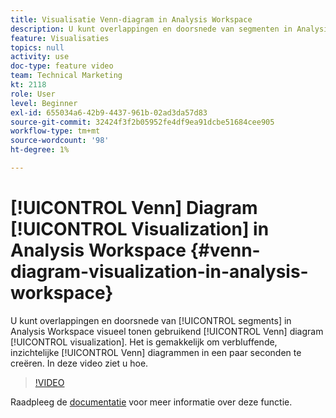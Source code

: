 ```yaml
---
title: Visualisatie Venn-diagram in Analysis Workspace
description: U kunt overlappingen en doorsnede van segmenten in Analysis Workspace visueel weergeven met behulp van het Venn-diagram visualisatie. Het is eenvoudig om binnen enkele seconden verbluffende, inzichtelijke Venn-diagrammen te maken. In deze video ziet u hoe.
feature: Visualisaties
topics: null
activity: use
doc-type: feature video
team: Technical Marketing
kt: 2118
role: User
level: Beginner
exl-id: 655034a6-42b9-4437-961b-02ad3da57d83
source-git-commit: 32424f3f2b05952fe4df9ea91dcbe51684cee905
workflow-type: tm+mt
source-wordcount: '98'
ht-degree: 1%

---
```


# [!UICONTROL Venn] Diagram  [!UICONTROL Visualization] in Analysis Workspace {#venn-diagram-visualization-in-analysis-workspace}

U kunt overlappingen en doorsnede van [!UICONTROL segments] in Analysis Workspace visueel tonen gebruikend [!UICONTROL Venn] diagram [!UICONTROL visualization]. Het is gemakkelijk om verbluffende, inzichtelijke [!UICONTROL Venn] diagrammen in een paar seconden te creëren. In deze video ziet u hoe.

>[!VIDEO](https://video.tv.adobe.com/v/23987/?quality=12)

Raadpleeg de [documentatie](https://marketing.adobe.com/resources/help/en_US/analytics/analysis-workspace/venn.html) voor meer informatie over deze functie.
